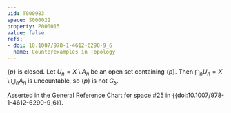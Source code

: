 ```yaml
---
uid: T000983
space: S000022
property: P000015
value: false
refs:
- doi: 10.1007/978-1-4612-6290-9_6
  name: Counterexamples in Topology
---
```


$\{p\}$ is closed. Let $U_n = X \setminus A_n$ be an open set containing $\{p\}$. Then $\bigcap_n U_n = X \setminus \bigcup_n A_n$ is uncountable, so $\{p\}$ is not $G_\delta$.

Asserted in the General Reference Chart for space #25 in
{{doi:10.1007/978-1-4612-6290-9_6}}.
